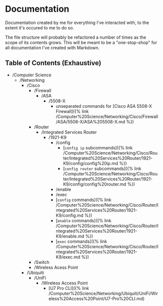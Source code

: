 # Documentation

Documentation created by me for everything I've interacted with,
to the extent it's occured to me to do so.

The file structure will probably be refactored a number of times as
the scope of its contents grows. This will be meant to be a "one-stop-shop"
for all documentation I've created with Markdown.

## Table of Contents (Exhaustive)

- /Computer Science
    - /Networking
        - /Cisco
            - /Firewall
                - /ASA
                    - /5508-X
                        - unseparated commands for [Cisco ASA 5508-X Firewall]({% link /Computer%20Science/Networking/Cisco/Firewall/ASA/5508-X/ASA%205508-X.md %})
            - /Router
                - /Integrated Services Router
                    - /1921-K9
                        - /config
                            - [`config ip` subcommands]({% link /Computer%20Science/Networking/Cisco/Router/Integrated%20Services%20Router/1921-K9/config/config%20ip.md %})
                            - [`config router` subcommands]({% link /Computer%20Science/Networking/Cisco/Router/Integrated%20Services%20Router/1921-K9/config/config%20router.md %})
                        - /enable
                        - /exec
                        - [`config` commands]({% link /Computer%20Science/Networking/Cisco/Router/Integrated%20Services%20Router/1921-K9/config.md %})
                        - [`enable` commands]({% link /Computer%20Science/Networking/Cisco/Router/Integrated%20Services%20Router/1921-K9/enable.md %})
                        - [`exec` commands]({% link /Computer%20Science/Networking/Cisco/Router/Integrated%20Services%20Router/1921-K9/exec.md %})
            - /Switch
            - /Wireless Acess Point
        - /Ubiquiti
            - /UniFi
                - /Wireless Access Point
                    - [U7 Pro CLI]({% link /Computer%20Science/Networking/Ubiquiti/UniFi/Wireless%20Access%20Point/U7-Pro%20CLI.md)
